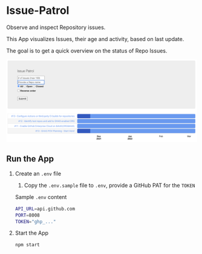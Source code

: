 # Issue-Patrol

Observe and inspect Repository issues.

This App visualizes Issues, their age and activity, based on last update.

The goal is to get a quick overview on the status of Repo Issues.

![overview](docs/images/issue_patrol.png)

## Run the App

1. Create an `.env` file
   1. Copy the `.env.sample` file to `.env`, provide a GitHub PAT for the `TOKEN`

   Sample `.env` content

   ```bash
   API_URL=api.github.com
   PORT=8008
   TOKEN="ghp_..."
   ```

2. Start the App

    ```bash
    npm start
    ```
